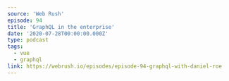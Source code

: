 ```yaml
---
source: 'Web Rush'
episode: 94
title: 'GraphQL in the enterprise'
date: '2020-07-28T00:00:00.000Z'
type: podcast
tags:
  - vue
  - graphql
link: https://webrush.io/episodes/episode-94-graphql-with-daniel-roe
---
```

